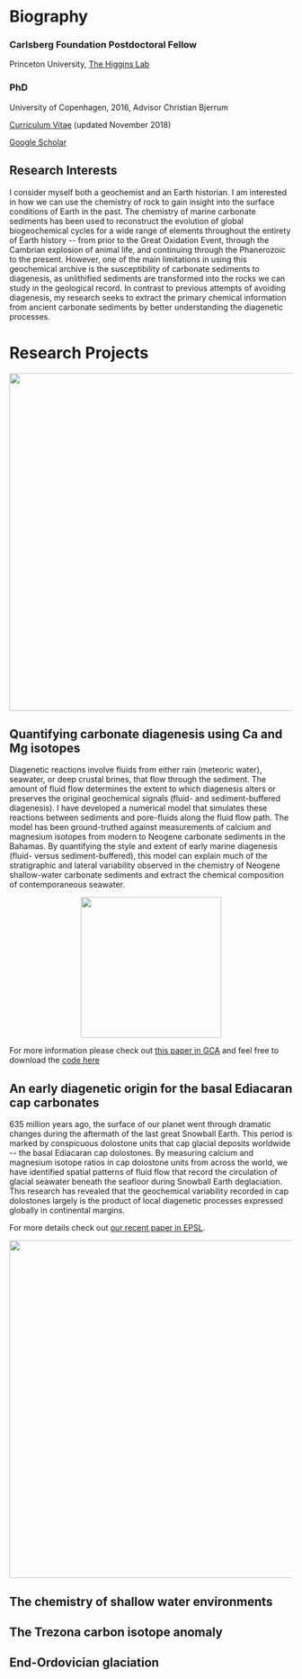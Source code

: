 # Biography

### Carlsberg Foundation Postdoctoral Fellow
Princeton University, [The Higgins Lab](https://carboncycle.princeton.edu/)

### PhD
University of Copenhagen, 2016,
Advisor Christian Bjerrum


[Curriculum Vitae](https://www.princeton.edu/geosciences/people/data/a/aahm/CV.pdf)
(updated November 2018)

[Google Scholar](https://scholar.google.com/citations?user=fJsyZeYAAAAJ&hl=en)

## Research Interests

I consider myself both a geochemist and an Earth historian. I am interested in how we can use the chemistry of rock to gain insight into the surface conditions of Earth in the past. The chemistry of marine carbonate sediments has been used to reconstruct the evolution of global biogeochemical cycles for a wide range of elements throughout the entirety of Earth history -- from prior to the Great Oxidation Event, through the Cambrian explosion of animal life, and continuing through the Phanerozoic to the present. However, one of the main limitations in using this geochemical archive is the susceptibility of carbonate sediments to diagenesis, as unlithified sediments are transformed into the rocks we can study in the geological record. In contrast to previous attempts of avoiding diagenesis, my research seeks to extract the primary chemical information from ancient carbonate sediments by better understanding the diagenetic processes.


# Research Projects

<p align="center">
<img src="Anne-SofieAhm.github.io/DSC_0086.JPG" width="600">
</p>
  

## Quantifying carbonate diagenesis using Ca and Mg isotopes

Diagenetic reactions involve fluids from either rain (meteoric water), seawater, or deep crustal brines, that flow through the sediment. The amount of fluid flow determines the extent to which diagenesis alters or preserves the original geochemical signals (fluid- and sediment-buffered diagenesis). I have developed a numerical model that simulates these reactions between sediments and pore-fluids along the fluid flow path. The model has been ground-truthed against measurements of calcium and magnesium isotopes from modern to Neogene carbonate sediments in the Bahamas. By quantifying the style and extent of early marine diagenesis (fluid- versus sediment-buffered), this model can explain much of the stratigraphic and lateral variability observed in the chemistry of Neogene shallow-water carbonate sediments and extract the chemical composition of contemporaneous seawater. 

<p align="center">
<img src="Anne-SofieAhm.github.io/Fig1_boxmodel_b.png" width="250">
</p> 

For more information please check out [this paper in GCA](https://www.sciencedirect.com/science/article/pii/S0016703718301248) and feel free to download the [code here](https://github.com/Anne-SofieAhm/Diagenesis-model)


## An early diagenetic origin for the basal Ediacaran cap carbonates

635 million years ago, the surface of our planet went through dramatic changes during the aftermath of the last great Snowball Earth. This period is marked by conspicuous dolostone units that cap glacial deposits worldwide -- the basal Ediacaran cap dolostones. By measuring calcium and magnesium isotope ratios in cap dolostone units from across the world, we have identified spatial patterns of fluid flow that record the circulation of glacial seawater beneath the seafloor during Snowball Earth deglaciation. This research has revealed that the geochemical variability recorded in cap dolostones largely is the product of local diagenetic processes expressed globally in continental margins. 

For more details check out [our recent paper in EPSL](https://www.sciencedirect.com/science/article/pii/S0012821X18306484).
<p align="center">
<img src="Anne-SofieAhm.github.io/Fig_seawater_model2.png" width="600">
</p>     

## The chemistry of shallow water environments

## The Trezona carbon isotope anomaly

## End-Ordovician glaciation



